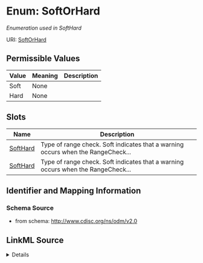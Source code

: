 # Enum: SoftOrHard




_Enumeration used in SoftHard_



URI: [SoftOrHard](SoftOrHard)

## Permissible Values

| Value | Meaning | Description |
| --- | --- | --- |
| Soft | None |  |
| Hard | None |  |




## Slots

| Name | Description |
| ---  | --- |
| [SoftHard](SoftHard.md) | Type of range check. Soft indicates that a warning occurs when the RangeCheck... |
| [SoftHard](SoftHard.md) | Type of range check. Soft indicates that a warning occurs when the RangeCheck... |






## Identifier and Mapping Information







### Schema Source


* from schema: http://www.cdisc.org/ns/odm/v2.0




## LinkML Source

<details>
```yaml
name: SoftOrHard
description: Enumeration used in SoftHard
from_schema: http://www.cdisc.org/ns/odm/v2.0
rank: 1000
permissible_values:
  Soft:
    text: Soft
    is_a: SoftOrHard
  Hard:
    text: Hard
    is_a: SoftOrHard

```
</details>
